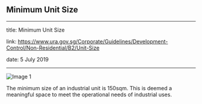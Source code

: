 ## Minimum Unit Size
---
title: Minimum Unit Size

link: https://www.ura.gov.sg/Corporate/Guidelines/Development-Control/Non-Residential/B2/Unit-Size

date: 5 July 2019

---


![Image 1](https://www.ura.gov.sg/-/media/Corporate/Guidelines/Development-control/Industrial/B104_Minimum_Unit_Size.jpg?h=100%25&w=100%25)



The minimum size of an industrial unit is 150sqm. This is deemed a meaningful space to meet the operational needs of industrial uses.



